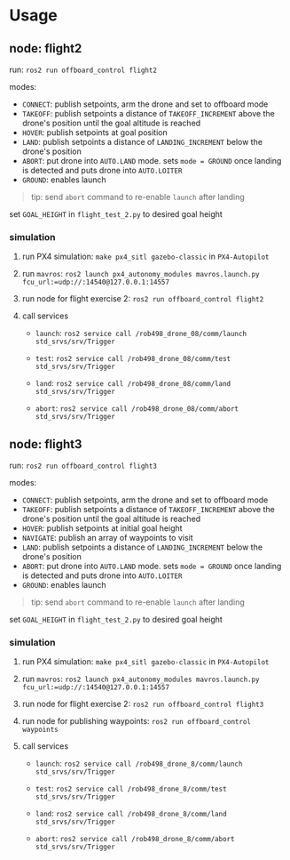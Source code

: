 # Usage
## node: flight2

run: `ros2 run offboard_control flight2`

modes:

* `CONNECT`: publish setpoints, arm the drone and set to offboard mode
* `TAKEOFF`: publish setpoints a distance of `TAKEOFF_INCREMENT` above the drone's position until the goal altitude is reached
* `HOVER`: publish setpoints at goal position
* `LAND`: publish setpoints a distance of `LANDING_INCREMENT` below the drone's position
* `ABORT`: put drone into `AUTO.LAND` mode. sets `mode = GROUND` once landing is detected and puts drone into `AUTO.LOITER`
* `GROUND`: enables launch
    
> tip: send `abort` command to re-enable `launch` after landing

set `GOAL_HEIGHT` in `flight_test_2.py` to desired goal height

### simulation

1. run PX4 simulation: `make px4_sitl gazebo-classic` in `PX4-Autopilot`

2. run `mavros`: `ros2 launch px4_autonomy_modules mavros.launch.py fcu_url:=udp://:14540@127.0.0.1:14557`

3. run node for flight exercise 2: `ros2 run offboard_control flight2`

4. call services

    * `launch`: `ros2 service call /rob498_drone_08/comm/launch std_srvs/srv/Trigger`

    * `test`: `ros2 service call /rob498_drone_08/comm/test std_srvs/srv/Trigger`

    * `land`: `ros2 service call /rob498_drone_08/comm/land std_srvs/srv/Trigger`

    * `abort`: `ros2 service call /rob498_drone_08/comm/abort std_srvs/srv/Trigger`

## node: flight3

run: `ros2 run offboard_control flight3`

modes:

* `CONNECT`: publish setpoints, arm the drone and set to offboard mode
* `TAKEOFF`: publish setpoints a distance of `TAKEOFF_INCREMENT` above the drone's position until the goal altitude is reached
* `HOVER`: publish setpoints at initial goal height
* `NAVIGATE`: publish an array of waypoints to visit
* `LAND`: publish setpoints a distance of `LANDING_INCREMENT` below the drone's position
* `ABORT`: put drone into `AUTO.LAND` mode. sets `mode = GROUND` once landing is detected and puts drone into `AUTO.LOITER`
* `GROUND`: enables launch
    
> tip: send `abort` command to re-enable `launch` after landing

set `GOAL_HEIGHT` in `flight_test_2.py` to desired goal height

### simulation

1. run PX4 simulation: `make px4_sitl gazebo-classic` in `PX4-Autopilot`

2. run `mavros`: `ros2 launch px4_autonomy_modules mavros.launch.py fcu_url:=udp://:14540@127.0.0.1:14557`

3. run node for flight exercise 2: `ros2 run offboard_control flight3`

4. run node for publishing waypoints: `ros2 run offboard_control waypoints`

5. call services

    * `launch`: `ros2 service call /rob498_drone_8/comm/launch std_srvs/srv/Trigger`

    * `test`: `ros2 service call /rob498_drone_8/comm/test std_srvs/srv/Trigger`

    * `land`: `ros2 service call /rob498_drone_8/comm/land std_srvs/srv/Trigger`

    * `abort`: `ros2 service call /rob498_drone_8/comm/abort std_srvs/srv/Trigger`
